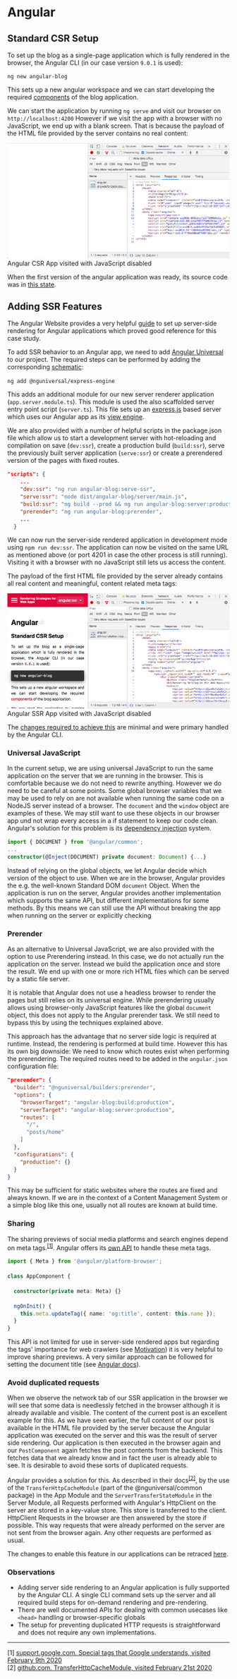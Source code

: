 # Angular

## Standard CSR Setup

To set up the blog as a single-page application which is fully rendered in the browser, the Angular CLI (in our case version `9.0.1` is used):

```shell
ng new angular-blog
```

This sets up a new angular workspace and we can start developing the required [components](./case-study#frontend) of the blog application.
 
We can start the application by running `ng serve` and visit our browser on `http://localhost:4200`
However if we visit the app with a browser with no JavaScript, we end up with a blank screen.
That is because the payload of the HTML file provided by the server contains no real content:

<p class="image">
<img src="./angular-csr-no-js.png"/>
Angular CSR App visited with JavaScript disabled 
</p>


When the first version of the angular application was ready, its source code was in [this state](https://github.com/glutengo/rendering-strategies/tree/fedb5690a7df18c1861cd41f0c00132dbd803d51/angular-blog).

## Adding SSR Features

The Angular Website provides a very helpful [guide](https://angular.io/guide/universal) to set up server-side rendering for Angular applications which proved good reference for this case study.

To add SSR behavior to an Angular app, we need to add [Angular Universal](https://github.com/angular/universal) to our project. 
The required steps can be performed by adding the corresponding [schematic](https://angular.io/guide/schematics):

```ng add @nguniversal/express-engine```

This adds an additional module for our new server renderer application (`app.server.module.ts`). 
This module is used the also scaffolded server entry point script (`server.ts`). 
This file sets up an [express.js](https://expressjs.com/) based server which uses our Angular app as its [view engine](https://expressjs.com/en/guide/using-template-engines.html).

We are also provided with a number of helpful scripts in the package.json file which allow us to start a development server with hot-reloading and compilation on save (`dev:ssr`), create a production build (`build:ssr`), serve the previously built server application (`serve:ssr`) or create a prerendered version of the pages with fixed routes.   

```json
"scripts": {
    ...
    "dev:ssr": "ng run angular-blog:serve-ssr",
    "serve:ssr": "node dist/angular-blog/server/main.js",
    "build:ssr": "ng build --prod && ng run angular-blog:server:production",
    "prerender": "ng run angular-blog:prerender",
    ...
  }
```

We can now run the server-side rendered application in development mode using `npm run dev:ssr`. 
The application can now be visited on the same URL as mentioned above (or port 4201 in case the other process is still running).
Visiting it with a browser with no JavaScript still lets us access the content.

The payload of the first HTML file provided by the server already contains all real content and meaningful, content related meta tags:

<p class="image">
<img src="./angular-ssr-no-js.png"/>
Angular SSR App visited with JavaScript disabled 
</p>

The [changes required to achieve this](https://github.com/glutengo/rendering-strategies/commit/e2075e741b3ba381c148287d07ae57a72fb7d07f) are minimal and were primary handled by the Angular CLI.

### Universal JavaScript

In the current setup, we are using universal JavaScript to run the same application on the server that we are running in the browser.
This is comfortable because we do not need to rewrite anything. However we do need to be careful at some points. 
Some global browser variables that we may be used to rely on are not available when running the same code on a NodeJS server instead of a browser.
The `document` and the `window` object are examples of these. 
We may still want to use these objects in our browser app und not wrap every access in a if statement to keep our code clean.
Angular's solution for this problem is its [dependency injection](https://angular.io/guide/dependency-injection) system.

```typescript
import { DOCUMENT } from '@angular/common';
...
constructor(@Inject(DOCUMENT) private document: Document) {...}
``` 

Instead of relying on the global objects, we let Angular decide which version of the object to use. 
When we are in the browser, Angular provides the e.g. the well-known Standard DOM `document` Object.
When the application is run on the server, Angular provides another implementation which supports the same API, but different implementations for some methods.
By this means we can still use the API without breaking the app when running on the server or explicitly checking

### Prerender

As an alternative to Universal JavaScript, we are also provided with the option to use Prerendering instead. 
In this case, we do not actually run the application on the server. 
Instead we build the application once and store the result. 
We end up with one or more rich HTML files which can be served by a static file server.

It is notable that Angular does not use a headless browser to render the pages but still relies on its universal engine.
While prerendering usually allows using browser-only JavaScript features like the global `document` object, this does not apply to the Angular prerender task.
We still need to bypass this by using the techniques explained above.

This approach has the advantage that no server side logic is required at runtime. 
Instead, the rendering is performed at build time. 
However this has its own big downside: We need to know which routes exist when performing the prerendering.
The required routes need to be added in the `angular.json` configuration file:

```json
"prerender": {
  "builder": "@nguniversal/builders:prerender",
  "options": {
    "browserTarget": "angular-blog:build:production",
    "serverTarget": "angular-blog:server:production",
    "routes": [
      "/",
      "posts/home"
    ]
  },
  "configurations": {
    "production": {}
  }
}
```

This may be sufficient for static websites where the routes are fixed and always known.
If we are in the context of a Content Management System or a simple blog like this one, usually not all routes are known at build time. 

### Sharing

The sharing previews of social media platforms and search engines depend on meta tags.<sup>[[1]](#ref-1)</sup>. 
Angular offers its [own API](https://angular.io/api/platform-browser/Meta) to handle these meta tags.
 
```typescript
import { Meta } from '@angular/platform-browser';

class AppComponent { 

  constructor(private meta: Meta) {}

  ngOnInit() {
    this.meta.updateTag({ name: 'og:title', content: this.name });
  }
}

```

This API is not limited for use in server-side rendered apps but regarding the tags' importance for web crawlers (see [Motivation](./motivation)) it is very helpful to improve sharing previews.
A very similar approach can be followed for setting the document title (see [Angular docs](https://angular.io/guide/set-document-title)).

### Avoid duplicated requests

When we observe the network tab of our SSR application in the browser we will see that some data is needlessly fetched in the browser although it is already available and visible.
The content of the current post is an excellent example for this. As we have seen earlier, the full content of our post is available in the HTML file provided by the server because the Angular application was executed on the server and this was the result of server side rendering.
Our application is then executed in the browser again and our `PostComponent` again fetches the post contents from the backend. 
This fetches data that we already know and in fact the user is already able to see. It is desirable to avoid these sorts of duplicated requests.

Angular provides a solution for this. 
As described in their docs<sup>[[2]](#ref-2)</sup>, by the use of the `TransferHttpCacheModule` (part of the @nguniversal/common package) in the App Module and the `ServerTransferStateModule` in the Server Module, all Requests performed with Angular's HttpClient on the server are stored in a key-value store.
This store is transferred to the client. HttpClient Requests in the browser are then answered by the store if possible.
This way requests that were already performed on the server are not sent from the browser again. Any other requests are performed as usual.

The changes to enable this feature in our applications can be retraced [here](https://github.com/glutengo/rendering-strategies/commit/a45d54472cfb72f5a3ea9b1abfc4bf9773372ea2).

### Observations

* Adding server side rendering to an Angular application is fully supported by the Angular CLI. 
A single CLI command sets up the server and all required build steps for on-demand rendering and pre-rendering.
* There are well documented APIs for dealing with common usecases like `<head>` handling or browser-specific globals
* The setup for preventing duplicated HTTP requests is straightforward and does not require any own implementations.       

<hr/>

<a name="ref-1">[1]</a> [support.google.com. Special tags that Google understands, visited February 9th 2020](https://support.google.com/webmasters/answer/79812?hl=en)  
<a name="ref-2">[2]</a> [github.com. TransferHttpCacheModule, visited February 21st 2020](https://github.com/angular/universal/blob/master/docs/transfer-http.md)
